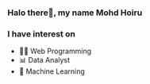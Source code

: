 <!-- Hi there 👋
**MohdHoiruttmim/MohdHoiruttmim** is a ✨ _special_ ✨ repository because its `README.md` (this file) appears on your GitHub profile.

Here are some ideas to get you started:

- 🔭 I’m currently working on ...
- 🌱 I’m currently learning ...
- 👯 I’m looking to collaborate on ...
- 🤔 I’m looking for help with ...
- 💬 Ask me about ...
- 📫 How to reach me: ...
- 😄 Pronouns: ...
- ⚡ Fun fact: ...
-->

### Halo there🙌, my name Mohd Hoiru

### I have interest on 
- 👨‍💻 Web Programming
- 📊 Data Analyst
- 🦾 Machine Learning
